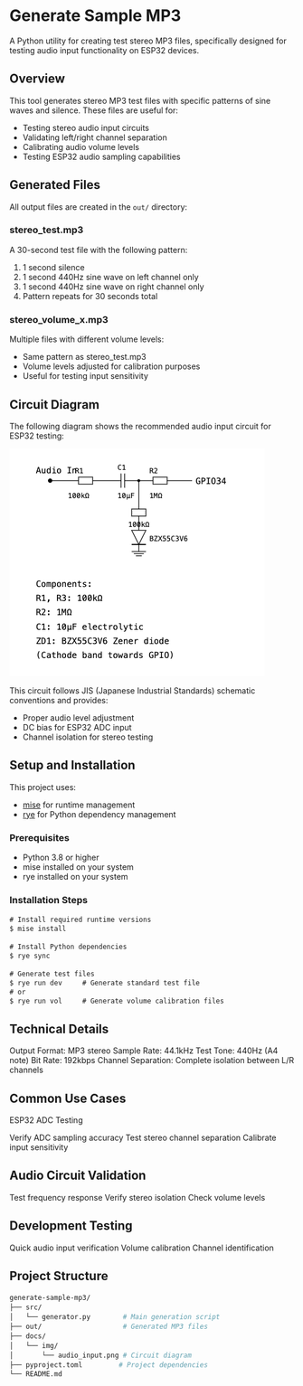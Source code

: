 # Generate Sample MP3

A Python utility for creating test stereo MP3 files, specifically designed for testing audio input functionality on ESP32 devices.

## Overview

This tool generates stereo MP3 test files with specific patterns of sine waves and silence. These files are useful for:

- Testing stereo audio input circuits
- Validating left/right channel separation
- Calibrating audio volume levels
- Testing ESP32 audio sampling capabilities

## Generated Files

All output files are created in the `out/` directory:

### stereo_test.mp3

A 30-second test file with the following pattern:

1. 1 second silence
2. 1 second 440Hz sine wave on left channel only
3. 1 second 440Hz sine wave on right channel only
4. Pattern repeats for 30 seconds total

### stereo_volume_x.mp3

Multiple files with different volume levels:

- Same pattern as stereo_test.mp3
- Volume levels adjusted for calibration purposes
- Useful for testing input sensitivity

## Circuit Diagram

The following diagram shows the recommended audio input circuit for ESP32 testing:

![Audio Input Circuit](docs/img/audio_input.png)

This circuit follows JIS (Japanese Industrial Standards) schematic conventions and provides:

- Proper audio level adjustment
- DC bias for ESP32 ADC input
- Channel isolation for stereo testing

## Setup and Installation

This project uses:

- [mise](https://github.com/jdx/mise) for runtime management
- [rye](https://rye-up.com/) for Python dependency management

### Prerequisites

- Python 3.8 or higher
- mise installed on your system
- rye installed on your system

### Installation Steps

```shell
# Install required runtime versions
$ mise install

# Install Python dependencies
$ rye sync

# Generate test files
$ rye run dev     # Generate standard test file
# or
$ rye run vol     # Generate volume calibration files
```

## Technical Details

Output Format: MP3 stereo
Sample Rate: 44.1kHz
Test Tone: 440Hz (A4 note)
Bit Rate: 192kbps
Channel Separation: Complete isolation between L/R channels

## Common Use Cases

ESP32 ADC Testing

Verify ADC sampling accuracy
Test stereo channel separation
Calibrate input sensitivity

## Audio Circuit Validation

Test frequency response
Verify stereo isolation
Check volume levels

## Development Testing

Quick audio input verification
Volume calibration
Channel identification

## Project Structure

```bash
generate-sample-mp3/
├── src/
│   └── generator.py        # Main generation script
├── out/                    # Generated MP3 files
├── docs/
│   └── img/
│       └── audio_input.png # Circuit diagram
├── pyproject.toml         # Project dependencies
└── README.md
```
